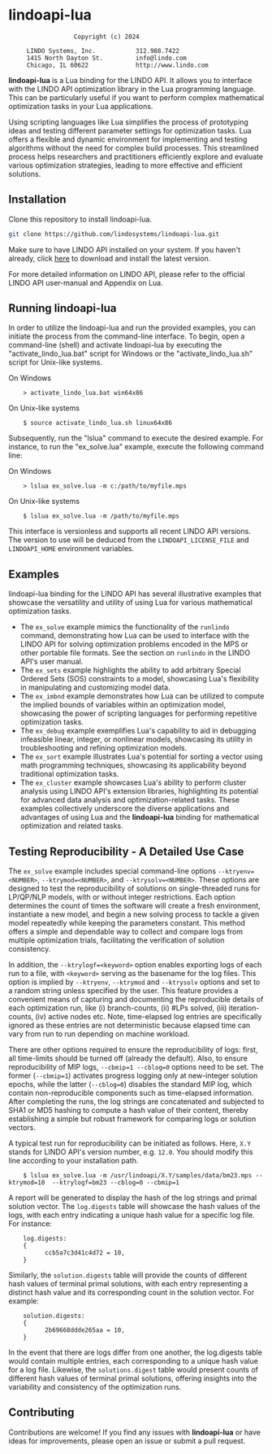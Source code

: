 # lindoapi-lua
                      Copyright (c) 2024

         LINDO Systems, Inc.           312.988.7422
         1415 North Dayton St.         info@lindo.com
         Chicago, IL 60622             http://www.lindo.com
         
**lindoapi-lua** is a Lua binding for the LINDO API. It allows you to interface with the LINDO API optimization library in the Lua programming language. This can be particularly useful if you want to perform complex mathematical optimization tasks in your Lua applications.

Using scripting languages like Lua simplifies the process of prototyping ideas and testing different parameter settings for optimization tasks. Lua offers a flexible and dynamic environment for implementing and testing algorithms without the need for complex build processes. This streamlined process helps researchers and practitioners efficiently explore and evaluate various optimization strategies, leading to more effective and efficient solutions.

## Installation

Clone this repository to install lindoapi-lua.

   ```bash
   git clone https://github.com/lindosystems/lindoapi-lua.git
   ```     

Make sure to have LINDO API installed on your system. If you haven't already, click [here](https://www.lindo.com/index.php/ls-downloads/try-lindo-api) to download and install the latest version.


For more detailed information on LINDO API, please refer to the official LINDO API user-manual and Appendix on Lua.


## Running lindoapi-lua

In order to utilize the lindoapi-lua and run the provided examples, you can initiate the process from the command-line interface. To begin, open a command-line (shell) and activate lindoapi-lua by executing the "activate_lindo_lua.bat" script for Windows or the "activate_lindo_lua.sh" script for Unix-like systems. 

On Windows

        > activate_lindo_lua.bat win64x86

On Unix-like systems

        $ source activate_lindo_lua.sh linux64x86

Subsequently, run the "lslua" command to execute the desired example. For instance, to run the "ex_solve.lua" example, execute the following command line:

On Windows

        > lslua ex_solve.lua -m c:/path/to/myfile.mps

On Unix-like systems

        $ lslua ex_solve.lua -m /path/to/myfile.mps
        
This interface is versionless and supports all recent LINDO API versions. The version to use will be deduced from the `LINDOAPI_LICENSE_FILE` and `LINDOAPI_HOME` environment variables.    

## Examples

lindoapi-lua binding for the LINDO API has several illustrative examples that showcase the versatility and utility of using Lua for various mathematical optimization tasks. 

- The `ex_solve` example mimics the functionality of the `runlindo` command, demonstrating how Lua can be used to interface with the LINDO API for solving optimization problems encoded in the MPS or other portable file formats. See the section on `runlindo` in the LINDO API's user manual.
- The `ex_sets` example highlights the ability to add arbitrary Special Ordered Sets (SOS) constraints to a model, showcasing Lua's flexibility in manipulating and customizing model data.
- The `ex_imbnd` example demonstrates how Lua can be utilized to compute the implied bounds of variables within an optimization model, showcasing the power of scripting languages for performing repetitive optimization tasks.
- The `ex_debug` example exemplifies Lua's capability to aid in debugging infeasible linear, integer, or nonlinear models, showcasing its utility in troubleshooting and refining optimization models.
- The `ex_sort` example illustrates Lua's potential for sorting a vector using math programming techniques, showcasing its applicability beyond traditional optimization tasks.
- The `ex_cluster` example showcases Lua's ability to perform cluster analysis using LINDO API's extension libraries, highlighting its potential for advanced data analysis and optimization-related tasks. These examples collectively underscore the diverse applications and advantages of using Lua and the **lindoapi-lua** binding for mathematical optimization and related tasks.


## Testing Reproducibility - A Detailed Use Case

The `ex_solve` example includes special command-line options `--ktryenv=<NUMBER>`, `--ktrymod=<NUMBER>`, and `--ktrysolv=<NUMBER>`. These options are designed to test the reproducibility of solutions on single-threaded runs for LP/QP/NLP models, with or without integer restrictions. Each option determines the count of times the software will create a fresh environment, instantiate a new model, and begin a new solving process to tackle a given model repeatedly while keeping the parameters constant. This method offers a simple and dependable way to collect and compare logs from multiple optimization trials, facilitating the verification of solution consistency.

In addition, the `--ktrylogf=<keyword>` option enables exporting logs of each run to a file, with `<keyword>` serving as the basename for the log files. This option is implied by `--ktryenv`, `--ktrymod` and `--ktrysolv` options and set to a random string unless specified by the user. This feature provides a convenient means of capturing and documenting the reproducible details of each optimization run, like (i) branch-counts, (ii) #LPs solved, (iii) iteration-counts, (iv) active nodes etc. Note, time-elapsed log entries are specifically ignored as these entries are not deterministic because elapsed time can vary from run to run depending on machine workload.

There are other options required to ensure the reproducibility of logs: first, all time-limits should be turned off (already the default). Also, to ensure reproducibility of MIP logs, `--cbmip=1 --cblog=0` options need to be set. The former (`--cbmip=1`) activates progress logging only at new-integer solution epochs, while the latter (`--cblog=0`) disables the standard MIP log, which contain non-reproducible components such as time-elapsed information. After completing the runs, the log strings are concatenated and subjected to SHA1 or MD5 hashing to compute a hash value of their content, thereby establishing a simple but robust framework for comparing logs or solution vectors.

A typical test run for reproducibility can be initiated as follows. Here, `X.Y` stands for LINDO API's version number, e.g. `12.0`. You should modify this line according to your installation path.

        $ lslua ex_solve.lua -m /usr/lindoapi/X.Y/samples/data/bm23.mps --ktrymod=10  --ktrylogf=bm23 --cblog=0 --cbmip=1

A report will be generated to display the hash of the log strings and primal solution vector. The `log.digests` table will showcase the hash values of the logs, with each entry indicating a unique hash value for a specific log file. For instance:

        log.digests:
        {
              ccb5a7c3d41c4d72 = 10,
        }
        
Similarly, the `solution.digests` table will provide the counts of different hash values of terminal primal solutions, with each entry representing a distinct hash value and its corresponding count in the solution vector. For example:

        solution.digests:
        {
              2b69668ddde265aa = 10,
        }

In the event that there are logs differ from one another, the log.digests table would contain multiple entries, each corresponding to a unique hash value for a log file. Likewise, the `solutions.digest` table would present counts of different hash values of terminal primal solutions, offering insights into the variability and consistency of the optimization runs.

## Contributing

Contributions are welcome! If you find any issues with **lindoapi-lua** or have ideas for improvements, please open an issue or submit a pull request.

